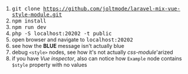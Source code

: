 1. <kbd>git clone https://github.com/joltmode/laravel-mix-vue-style-module.git</kbd>
2. <kbd>npm install</kbd>
3. <kbd>npm run dev</kbd>
4. <kbd>php -S localhost:20202 -t public</kbd>
5. open browser and navigate to <kbd>localhost:20202</kbd>
6. see how the **BLUE** message isn't actually blue
7. debug `<style>` nodes, see how it's not actually _css-module_'arized
8. if you have _Vue inspector_, also can notice how `Example` node contains `$style` property with no values
